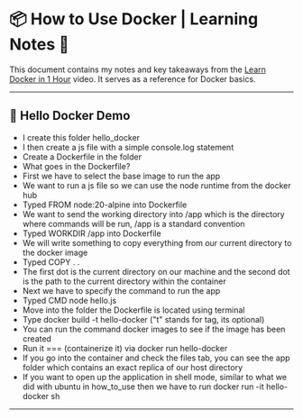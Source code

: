 # 📦 How to Use Docker | Learning Notes 🚀

This document contains my notes and key takeaways from the [Learn Docker in 1 Hour](https://www.youtube.com/watch?v=GFgJkfScVNU&ab_channel=JavaScriptMastery) video. It serves as a reference for Docker basics.

---

## 📌 Hello Docker Demo
- I create this folder hello_docker
- I then create a js file with a simple console.log statement
- Create a Dockerfile in the folder
- What goes in the Dockerfile?
- First we have to select the base image to run the app
- We want to run a js file so we can use the node runtime from the docker hub
- Typed FROM node:20-alpine into Dockerfile
- We want to send the working directory into /app which is the directory where commands will be run, /app is a standard convention
- Typed WORKDIR /app into Dockerfile
- We will write something to copy everything from our current directory to the docker image
- Typed COPY . .
- The first dot is the current directory on our machine and the second dot is the path to the current directory within the container
- Next we have to specify the command to run the app
- Typed CMD node hello.js
- Move into the folder the Dockerfile is located using terminal
- Type docker build -t hello-docker ("t" stands for tag, its optional)
- You can run the command docker images to see if the image has been created
- Run it === (containerize it) via docker run hello-docker
- If you go into the container and check the files tab, you can see the app folder which contains an exact replica of our host directory
- If you want to open up the application in shell mode, similar to what we did with ubuntu in how_to_use then we have to run docker run -it hello-docker sh

---